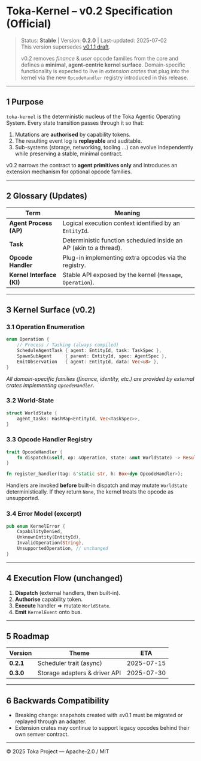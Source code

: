 # Toka-Kernel – v0.2 Specification (Official)

> Status: **Stable** | Version: **0.2.0** | Last-updated: 2025-07-02  
> This version supersedes [v0.1.1 draft](43_toka_kernel_spec_v0.1.1.md).
>
> v0.2 removes _finance_ & _user_ opcode families from the core and defines
> a **minimal, agent-centric kernel surface**.  Domain-specific functionality
> is expected to live in _extension crates_ that plug into the kernel via the
> new `OpcodeHandler` registry introduced in this release.

---

## 1 Purpose

`toka-kernel` is the deterministic nucleus of the Toka Agentic Operating
System.  Every state transition passes through it so that:

1. Mutations are **authorised** by capability tokens.
2. The resulting event log is **replayable** and auditable.
3. Sub-systems (storage, networking, tooling …) can evolve independently while
   preserving a stable, minimal contract.

v0.2 narrows the contract to **agent primitives only** and introduces an
extension mechanism for optional opcode families.

---

## 2 Glossary (Updates)

| Term | Meaning |
|------|---------|
| **Agent Process (AP)** | Logical execution context identified by an `EntityId`. |
| **Task** | Deterministic function scheduled inside an AP (akin to a thread). |
| **Opcode Handler** | Plug-in implementing extra opcodes via the registry. |
| **Kernel Interface (KI)** | Stable API exposed by the kernel (`Message`, `Operation`). |

---

## 3 Kernel Surface (v0.2)

### 3.1 Operation Enumeration

```rust
enum Operation {
    // Process / Tasking (always compiled)
    ScheduleAgentTask { agent: EntityId, task: TaskSpec },
    SpawnSubAgent     { parent: EntityId, spec: AgentSpec },
    EmitObservation   { agent: EntityId, data: Vec<u8> },
}
```

*All domain-specific families (finance, identity, etc.) are provided by
external crates implementing `OpcodeHandler`.*

### 3.2 World-State

```rust
struct WorldState {
    agent_tasks: HashMap<EntityId, Vec<TaskSpec>>,
}
```

### 3.3 Opcode Handler Registry

```rust
trait OpcodeHandler {
    fn dispatch(&self, op: &Operation, state: &mut WorldState) -> Result<Event, KernelError>;
}

fn register_handler(tag: &'static str, h: Box<dyn OpcodeHandler>);
```

Handlers are invoked **before** built-in dispatch and may mutate `WorldState`
deterministically.  If they return `None`, the kernel treats the opcode as
unsupported.

### 3.4 Error Model (excerpt)

```rust
pub enum KernelError {
    CapabilityDenied,
    UnknownEntity(EntityId),
    InvalidOperation(String),
    UnsupportedOperation, // unchanged
}
```

---

## 4 Execution Flow (unchanged)

1. **Dispatch** (external handlers, then built-in).
2. **Authorise** capability token.
3. **Execute** handler ⇒ mutate `WorldState`.
4. **Emit** `KernelEvent` onto bus.

---

## 5 Roadmap

| Version | Theme | ETA |
|---------|-------|-----|
| **0.2.1** | Scheduler trait (async) | 2025-07-15 |
| **0.3.0** | Storage adapters & driver API | 2025-07-30 |

---

## 6 Backwards Compatibility

* Breaking change: snapshots created with ≤v0.1 must be migrated or replayed
  through an adapter.
* Extension crates may continue to support legacy opcodes behind their own
  semver contract.

---

© 2025 Toka Project — Apache-2.0 / MIT 